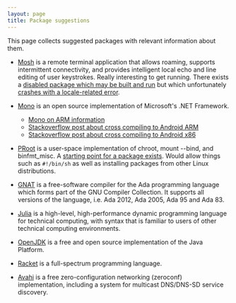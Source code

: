 ```yaml
---
layout: page
title: Package suggestions
---
```


This page collects suggested packages with relevant information about them.

- [Mosh](https://mosh.mit.edu/) is a remote terminal application that allows roaming, supports intermittent connectivity, and provides intelligent local echo and line editing of user keystrokes. Really interesting to get running. There exists a [disabled package which may be built and run](https://github.com/termux/termux-packages/blob/master/disabled-packages/mosh/build.sh) but which unfortunately [crashes with a locale-related error](https://github.com/termux/termux-packages/blob/master/disabled-packages/mosh/BROKEN.txt).

- [Mono](http://www.mono-project.com/) is an open source implementation of Microsoft's .NET Framework.
    - [Mono on ARM information](http://www.mono-project.com/docs/about-mono/supported-platforms/arm/)
    - [Stackoverflow post about cross compiling to Android ARM](http://stackoverflow.com/questions/17941856/compile-mono-for-android-arm7)
    - [Stackoverflow post about cross compiling to Android x86](http://stackoverflow.com/questions/27438837/how-to-cross-compile-mono-for-x86-android)


- [PRoot](http://proot.me/) is a user-space implementation of chroot, mount --bind, and binfmt_misc. A [starting point for a package exists](https://github.com/termux/termux-packages/tree/master/disabled-packages/proot). Would allow things such as `#!/bin/sh` as well as installing packages from other Linux distributions.

- [GNAT](https://www.gnu.org/software/gnat/) is a free-software compiler for the Ada programming language which forms part of the GNU Compiler Collection. It supports all versions of the language, i.e. Ada 2012, Ada 2005, Ada 95 and Ada 83.

- [Julia](http://julialang.org/) is a high-level, high-performance dynamic programming language for technical computing, with syntax that is familiar to users of other technical computing environments.

- [OpenJDK](http://openjdk.java.net/) is a free and open source implementation of the Java Platform.

- [Racket](http://racket-lang.org/) is a full-spectrum programming language.

- [Avahi](http://www.avahi.org/) is a free zero-configuration networking (zeroconf) implementation, including a system for multicast DNS/DNS-SD service discovery.


